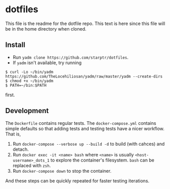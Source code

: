 # dotfiles

This file is the readme for the dotfile repo. This text is here since this file will be in the home directory when cloned.

## Install

- Run `yadm clone https://github.com/starptr/dotfiles`.
- If `yadm` isn't available, try running

```console
$ curl -Lo ~/bin/yadm https://github.com/TheLocehiliosan/yadm/raw/master/yadm --create-dirs
$ chmod +x ~/bin/yadm
$ PATH=~/bin:$PATH
```

first.

## Development

The `Dockerfile` contains regular tests. The `docker-compose.yml` contains simple defaults so that adding tests and testing tests have a nicer workflow. That is,

1. Run `docker-compose --verbose up --build -d` to build (with cahces) and detach.
2. Run `docker exec -it <name> bash` where `<name>` is usually `<host-username>_dots_1` to explore the container's filesystem. `bash` can be replaced with `zsh`.
3. Run `docker-compose down` to stop the container.

And these steps can be quickly repeated for faster testing iterations.
